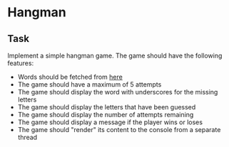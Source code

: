 # Hangman

## Task

Implement a simple hangman game. The game should have the following features:

- Words should be fetched from [here](https://random-word.ryanrk.com/api/en/word/random)
- The game should have a maximum of 5 attempts
- The game should display the word with underscores for the missing letters
- The game should display the letters that have been guessed
- The game should display the number of attempts remaining
- The game should display a message if the player wins or loses
- The game should "render" its content to the console from a separate thread
